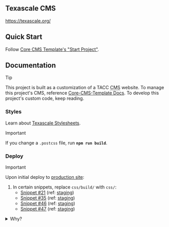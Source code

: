 ## Texascale CMS

https://texascale.org/

## Quick Start

Follow [Core CMS Template's "Start Project"][core-cms-template-start].

## Documentation

> [!TIP]
> This project is built as a customization of a TACC <abbr title="Content Management System">CMS</abbr> website. To manage this project's CMS, reference [Core-CMS-Template Docs][core-cms-template-docs]. To develop this project's custom code, keep reading.

### Styles

Learn about [Texascale Stylesheets](./cms/src/taccsite_custom/texascale_cms/static/texascale_cms/css/README.md).

> [!IMPORTANT]
> If you change a `.postcss` file,  run **`npm run build`**.

### Deploy

> [!IMPORTANT]
> Upon initial deploy to [production site](https://texascale.org/):
> 1. In certain snippets, replace `css/build/` with  `css/`:
>     * [Snippet #21](https://texascale.org/admin/djangocms_snippet/snippet/21/change/) (ref: [staging](https://pprd.texascale.tacc.utexas.edu/admin/djangocms_snippet/snippet/21/change/))
>     * [Snippet #35](https://texascale.org/admin/djangocms_snippet/snippet/35/change/) (ref: [staging](https://pprd.texascale.tacc.utexas.edu/admin/djangocms_snippet/snippet/35/change/))
>     * [Snippet #46](https://texascale.org/admin/djangocms_snippet/snippet/46/change/) (ref: [staging](https://pprd.texascale.tacc.utexas.edu/admin/djangocms_snippet/snippet/46/change/))
>    * [Snippet #47](https://texascale.org/admin/djangocms_snippet/snippet/47/change/) (ref: [staging](https://pprd.texascale.tacc.utexas.edu/admin/djangocms_snippet/snippet/47/change/))
>
> <details><summary>Why?</summary>
> This repository builds a different CMS image than has previously been deployed to production. Certain changes must be made on production to accommodate this new image.
> </details>

<!-- Link Aliases -->

[Core CMS]: https://github.com/TACC/Core-CMS
[Core CMS Template]: https://github.com/TACC/Core-CMS-Template
[Core Portal Deployments]: https://github.com/TACC/Core-Portal-Deployments

[core-cms-template-setup]: https://github.com/TACC/Core-CMS-Template/blob/v0.3.0/docs/create-project.md#set-up-project
[core-cms-template-start]: https://github.com/TACC/Core-CMS-Template/blob/v0.3.0/docs/start-project.md#start-project
[core-cms-template-docs]: https://github.com/TACC/Core-CMS-Template/blob/v0.3.0/docs/README.md#tacc-custom-cms
